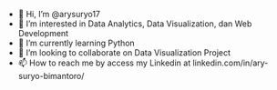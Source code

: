 - 👋 Hi, I’m @arysuryo17
- 👀 I’m interested in Data Analytics, Data Visualization, dan Web Development
- 🌱 I’m currently learning Python 
- 💞️ I’m looking to collaborate on Data Visualization Project
- 📫 How to reach me by access my Linkedin at linkedin.com/in/ary-suryo-bimantoro/ 

<!---
arysuryo17/arysuryo17 is a ✨ special ✨ repository because its `README.md` (this file) appears on your GitHub profile.
You can click the Preview link to take a look at your changes.
--->
